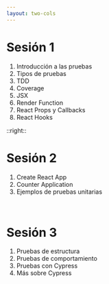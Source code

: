 ```yaml
---
layout: two-cols
---
```


# Sesión 1

1. Introducción a las pruebas
2. Tipos de pruebas
3. TDD
4. Coverage
5. JSX
6. Render Function
7. React Props y Callbacks
8. React Hooks

::right::

# Sesión 2

1. Create React App
2. Counter Application
3. Ejemplos de pruebas unitarias

<br>

# Sesión 3

1. Pruebas de estructura
2. Pruebas de comportamiento
3. Pruebas con Cypress
4. Más sobre Cypress
